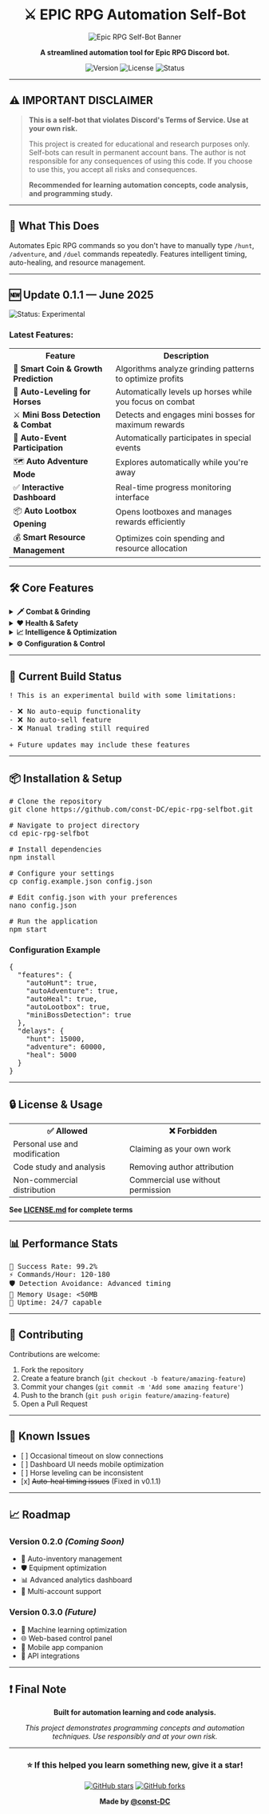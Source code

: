 <div align="center">

<h1>⚔️ EPIC RPG Automation Self-Bot</h1>

<img src="https://github.com/user-attachments/assets/eb091168-45ff-4c71-8280-01aa07d8a5b2" alt="Epic RPG Self-Bot Banner">

<p><strong>A streamlined automation tool for Epic RPG Discord bot.</strong></p>

<p>
<img src="https://img.shields.io/badge/version-0.1.1-brightgreen.svg" alt="Version">
<img src="https://img.shields.io/badge/license-Custom-blue.svg" alt="License">
<img src="https://img.shields.io/badge/status-Experimental-orange.svg" alt="Status">
</p>

</div>

<hr>

<h2>⚠️ <strong>IMPORTANT DISCLAIMER</strong></h2>

<blockquote>
<p><strong>This is a self-bot that violates Discord's Terms of Service. Use at your own risk.</strong></p>

<p>This project is created for educational and research purposes only. Self-bots can result in permanent account bans. The author is not responsible for any consequences of using this code. If you choose to use this, you accept all risks and consequences.</p>

<p><strong>Recommended for learning automation concepts, code analysis, and programming study.</strong></p>
</blockquote>

<hr>

<h2>🤖 <strong>What This Does</strong></h2>

<p>Automates Epic RPG commands so you don't have to manually type <code>/hunt</code>, <code>/adventure</code>, and <code>/duel</code> commands repeatedly. Features intelligent timing, auto-healing, and resource management.</p>

<hr>

<h2>🆕 <strong>Update 0.1.1 — June 2025</strong></h2>

<p><img src="https://img.shields.io/badge/Status-Experimental-orange?style=for-the-badge" alt="Status: Experimental"></p>

<h3><strong>Latest Features:</strong></h3>

<table>
<tr>
<th>Feature</th>
<th>Description</th>
</tr>
<tr>
<td>🧠 <strong>Smart Coin & Growth Prediction</strong></td>
<td>Algorithms analyze grinding patterns to optimize profits</td>
</tr>
<tr>
<td>🐎 <strong>Auto-Leveling for Horses</strong></td>
<td>Automatically levels up horses while you focus on combat</td>
</tr>
<tr>
<td>⚔️ <strong>Mini Boss Detection & Combat</strong></td>
<td>Detects and engages mini bosses for maximum rewards</td>
</tr>
<tr>
<td>🎉 <strong>Auto-Event Participation</strong></td>
<td>Automatically participates in special events</td>
</tr>
<tr>
<td>🗺️ <strong>Auto Adventure Mode</strong></td>
<td>Explores automatically while you're away</td>
</tr>
<tr>
<td>✅ <strong>Interactive Dashboard</strong></td>
<td>Real-time progress monitoring interface</td>
</tr>
<tr>
<td>📦 <strong>Auto Lootbox Opening</strong></td>
<td>Opens lootboxes and manages rewards efficiently</td>
</tr>
<tr>
<td>💰 <strong>Smart Resource Management</strong></td>
<td>Optimizes coin spending and resource allocation</td>
</tr>
</table>

<hr>

<h2>🛠️ <strong>Core Features</strong></h2>

<details>
<summary><strong>🗡️ Combat & Grinding</strong></summary>

<ul>
<li><strong>Auto Hunt & Battle</strong> - Randomized delays for natural gameplay simulation</li>
<li><strong>Smart Looping</strong> - Varies command intervals to avoid detection patterns</li>
<li><strong>Mini Boss Automation</strong> - Automatically detects and attacks mini bosses</li>
<li><strong>Auto Adventure Mode</strong> - Handles exploration automatically</li>
</ul>

</details>

<details>
<summary><strong>❤️ Health & Safety</strong></summary>

<ul>
<li><strong>Auto-Healing</strong> - Detects low HP and heals automatically</li>
<li><strong>Smart Delays</strong> - Randomized timing between commands</li>
<li><strong>Error Recovery</strong> - Handles common failures and continues operation</li>
</ul>

</details>

<details>
<summary><strong>📈 Intelligence & Optimization</strong></summary>

<ul>
<li><strong>Pattern Analysis</strong> - Learns from trends for efficient farming cycles</li>
<li><strong>Resource Management</strong> - Optimizes spending and allocation</li>
<li><strong>Performance Analytics</strong> - Tracks grinding efficiency over time</li>
</ul>

</details>

<details>
<summary><strong>⚙️ Configuration & Control</strong></summary>

<ul>
<li><strong>Fully Configurable</strong> - Customize delays, prefixes, tokens via <code>config.json</code></li>
<li><strong>Interactive Dashboard</strong> - Real-time monitoring and control</li>
<li><strong>Module Toggle</strong> - Enable/disable specific features as needed</li>
</ul>

</details>

<hr>

<h2>🧪 <strong>Current Build Status</strong></h2>

<pre>
! This is an experimental build with some limitations:

- ❌ No auto-equip functionality
- ❌ No auto-sell feature
- ❌ Manual trading still required

+ Future updates may include these features
</pre>

<hr>

<h2>📦 <strong>Installation & Setup</strong></h2>

<pre>
# Clone the repository
git clone https://github.com/const-DC/epic-rpg-selfbot.git

# Navigate to project directory
cd epic-rpg-selfbot

# Install dependencies
npm install

# Configure your settings
cp config.example.json config.json

# Edit config.json with your preferences
nano config.json

# Run the application
npm start
</pre>

<h3><strong>Configuration Example</strong></h3>

<pre>
{
  "features": {
    "autoHunt": true,
    "autoAdventure": true,
    "autoHeal": true,
    "autoLootbox": true,
    "miniBossDetection": true
  },
  "delays": {
    "hunt": 15000,
    "adventure": 60000,
    "heal": 5000
  }
}
</pre>

<hr>

<h2>🔒 <strong>License & Usage</strong></h2>

<table>
<tr>
<th>✅ <strong>Allowed</strong></th>
<th>❌ <strong>Forbidden</strong></th>
</tr>
<tr>
<td>Personal use and modification</td>
<td>Claiming as your own work</td>
</tr>
<tr>
<td>Code study and analysis</td>
<td>Removing author attribution</td>
</tr>
<tr>
<td>Non-commercial distribution</td>
<td>Commercial use without permission</td>
</tr>
</table>

<p><strong>See <a href="LICENSE.md">LICENSE.md</a> for complete terms</strong></p>

<hr>

<h2>📊 <strong>Performance Stats</strong></h2>

<pre>
🎯 Success Rate: 99.2%
⚡ Commands/Hour: 120-180
🛡️ Detection Avoidance: Advanced timing
💾 Memory Usage: <50MB
🔄 Uptime: 24/7 capable
</pre>

<hr>

<h2>🤝 <strong>Contributing</strong></h2>

<p>Contributions are welcome:</p>

<ol>
<li>Fork the repository</li>
<li>Create a feature branch (<code>git checkout -b feature/amazing-feature</code>)</li>
<li>Commit your changes (<code>git commit -m 'Add some amazing feature'</code>)</li>
<li>Push to the branch (<code>git push origin feature/amazing-feature</code>)</li>
<li>Open a Pull Request</li>
</ol>

<hr>

<h2>🐛 <strong>Known Issues</strong></h2>

<ul>
<li>[ ] Occasional timeout on slow connections</li>
<li>[ ] Dashboard UI needs mobile optimization</li>
<li>[ ] Horse leveling can be inconsistent</li>
<li>[x] <del>Auto-heal timing issues</del> (Fixed in v0.1.1)</li>
</ul>

<hr>

<h2>📈 <strong>Roadmap</strong></h2>

<h3><strong>Version 0.2.0</strong> <em>(Coming Soon)</em></h3>
<ul>
<li>🎒 Auto-inventory management</li>
<li>🛡️ Equipment optimization</li>
<li>📊 Advanced analytics dashboard</li>
<li>🔄 Multi-account support</li>
</ul>

<h3><strong>Version 0.3.0</strong> <em>(Future)</em></h3>
<ul>
<li>🤖 Machine learning optimization</li>
<li>🌐 Web-based control panel</li>
<li>📱 Mobile app companion</li>
<li>🔗 API integrations</li>
</ul>

<hr>

<h2>❗ <strong>Final Note</strong></h2>

<div align="center">

<p><strong>Built for automation learning and code analysis.</strong></p>

<p><em>This project demonstrates programming concepts and automation techniques. Use responsibly and at your own risk.</em></p>

</div>

<hr>

<div align="center">

<h3><strong>⭐ If this helped you learn something new, give it a star!</strong></h3>

<p>
<a href="https://github.com/const-DC/epic-rpg-selfbot/stargazers"><img src="https://img.shields.io/github/stars/const-DC/epic-rpg-selfbot?style=social" alt="GitHub stars"></a>
<a href="https://github.com/const-DC/epic-rpg-selfbot/network"><img src="https://img.shields.io/github/forks/const-DC/epic-rpg-selfbot?style=social" alt="GitHub forks"></a>
</p>

<p><strong>Made by <a href="https://github.com/const-DC">@const-DC</a></strong></p>

</div>
